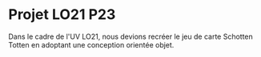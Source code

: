 # Projet LO21 P23

Dans le cadre de l'UV LO21, nous devions recréer le jeu de carte Schotten Totten en adoptant une conception orientée objet.
